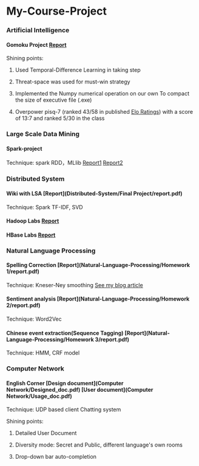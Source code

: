 # My-Course-Project
### Artificial Intelligence   

#### Gomoku Project [Report](Artificial-Intelligence/report.pdf)  

Shining points:

1. Used Temporal-Difference Learning in taking step

2. Threat-space was used for must-win strategy 

3.  Implemented the Numpy numerical operation on our own To compact the size of executive file (.exe)

4. Overpower pisq-7 (ranked 43/58 in published [Elo Ratings](<https://gomocup.org/elo-ratings/>)) with a score of 13:7 and ranked 5/30 in the class  



### Large Scale Data Mining

#### Spark-project 

Technique: spark RDD，MLlib    [Report1](Large-Scale-Data-Mining/report1.pdf)    [Report2](Large-Scale-Data-Mining/report2.pdf)



### Distributed System

#### Wiki with LSA [Report](Distributed-System/Final Project/report.pdf)

Technique:  Spark TF-IDF, SVD

#### Hadoop Labs  [Report](Distributed-System/homework2/hw2.pdf)

#### HBase Labs [Report](Distributed-System/homework5/hw5.pdf)



### Natural Language Processing

#### Spelling Correction  [Report](Natural-Language-Processing/Homework 1/report.pdf)

Technique: Kneser-Ney smoothing [See my blog article](<https://dongfanker.github.io/2018/11/04/kneser-ney/>)

#### Sentiment analysis [Report](Natural-Language-Processing/Homework 2/report.pdf)

Technique: Word2Vec 

#### Chinese event extraction(Sequence Tagging) [Report](Natural-Language-Processing/Homework 3/report.pdf)

Technique: HMM, CRF model



### Computer Network 

#### English Corner      [Design document](Computer Network/Designed_doc.pdf)    [User document](Computer Network/Usage_doc.pdf)

Technique:  UDP based client Chatting system

Shining points:

1. Detailed User Document

2. Diversity mode: Secret and Public, different language's own rooms
3. Drop-down bar auto-completion 
